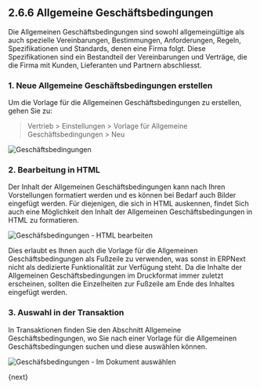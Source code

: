 ## 2.6.6 Allgemeine Geschäftsbedingungen

Die Allgemeinen Geschäftsbedingungen sind sowohl allgemeingültige als auch spezielle Vereinbarungen, Bestimmungen, Anforderungen, Regeln, Spezifikationen und Standards, denen eine Firma folgt. Diese Spezifikationen sind ein Bestandteil der Vereinbarungen und Verträge, die die Firma mit Kunden, Lieferanten und Partnern abschliesst.

### 1\. Neue Allgemeine Geschäftsbedingungen erstellen

Um die Vorlage für die Allgemeinen Geschäftsbedingungen zu erstellen, gehen Sie zu:

> Vertrieb > Einstellungen > Vorlage für Allgemeine Geschäftsbedingungen > Neu

<img class="screenshot" alt="Geschäftsbedingungen" src="{{docs_base_url}}/assets/img/setup/print/terms-1.png">

### 2\. Bearbeitung in HTML

Der Inhalt der Allgemeinen Geschäftsbedingungen kann nach Ihren Vorstellungen formatiert werden und es können bei Bedarf auch Bilder eingefügt werden. Für diejenigen, die sich in HTML auskennen, findet Sich auch eine Möglichkeit den Inhalt der Allgemeinen Geschäftsbedingungen in HTML zu formatieren.

<img class="screenshot" alt="Geschäfsbedingungen - HTML bearbeiten" src="{{docs_base_url}}/assets/img/setup/print/terms-2.png">

Dies erlaubt es Ihnen auch die Vorlage für die Allgemeinen Geschäftsbedingungen als Fußzeile zu verwenden, was sonst in ERPNext nicht als dedizierte Funktionalität zur Verfügung steht. Da die Inhalte der Allgemeinen Geschäftsbedingungen im Druckformat immer zuletzt erscheinen, sollten die Einzelheiten zur Fußzeile am Ende des Inhaltes eingefügt werden.

### 3\. Auswahl in der Transaktion

In Transaktionen finden Sie den Abschnitt Allgemeine Geschäftsbedingungen, wo Sie nach einer Vorlage für die Allgemeinen Geschäftsbedingungen suchen und diese auswählen können.

<img class="screenshot" alt="Geschäfsbedingungen - Im Dokument auswählen" src="{{docs_base_url}}/assets/img/setup/print/terms-3.png">

{next}
